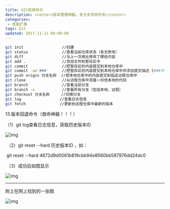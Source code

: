 ```yaml
---
title: GIt常用命令
description: <center>版本管理神器，多分支共同开发</center>
categories:
 - 技能扩展
tags: Git
updated: 2017-11-11 00:00:00
---
```


```bash
git init             	 //创建
git status           	 //查看当前仓库状态（有无修改）
git diff             	 //与上一次相比修改了哪些内容
git add .            	 //添加文件到暂存区中
git commit           	 //把暂存区的内容提交到本地仓库中
git commit -am'###'  	 //把暂存区的内容提交到本地仓库中并添加提交描述 (###中填描述内容)
git push origin 分支名称  //把本地仓库中的内容提交到指定远程仓库中
git clone                //从远程仓库中克隆一份但本地的代码
git branch               //查看当前分支
git branch -a            //查看所有分支（包括本地、远程）
git checkout 分支名称     //切换分支
git log                 //查看日志信息
git fetch               //更新到远程仓库中最新的版本
```

13.版本回退命令（救命神器！！！）

   （1）git log查看日志信息，获取历史版本ID

![img](http://upload-images.jianshu.io/upload_images/8154981-45bf7cc028c5053d.png?imageMogr2/auto-orient/strip%7CimageView2/2/w/1240)

​      （2）git reset --hard 历史版本ID ，如：

​               git reset --hard 4672d9d0061b819cbb94e8560bb587976dd24dc0

​      （3）成功后如图显示



![img](http://upload-images.jianshu.io/upload_images/8154981-a2efb9db1931dd15.png?imageMogr2/auto-orient/strip%7CimageView2/2/w/1240)

------

附上在网上找到的一张图



![img](http://upload-images.jianshu.io/upload_images/8154981-66428700c060aa6e.png?imageMogr2/auto-orient/strip%7CimageView2/2/w/1240)